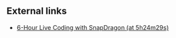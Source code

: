 ## External links
- [6-Hour Live Coding with SnapDragon (at 5h24m29s)](https://www.youtube.com/watch?v=fFs8-cTq83k&t=5h24m29s)
